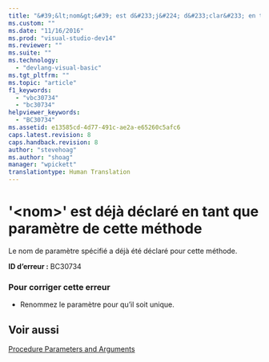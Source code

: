 ```yaml
---
title: "&#39;&lt;nom&gt;&#39; est d&#233;j&#224; d&#233;clar&#233; en tant que param&#232;tre de cette m&#233;thode | Microsoft Docs"
ms.custom: ""
ms.date: "11/16/2016"
ms.prod: "visual-studio-dev14"
ms.reviewer: ""
ms.suite: ""
ms.technology: 
  - "devlang-visual-basic"
ms.tgt_pltfrm: ""
ms.topic: "article"
f1_keywords: 
  - "vbc30734"
  - "bc30734"
helpviewer_keywords: 
  - "BC30734"
ms.assetid: e13585cd-4d77-491c-ae2a-e65260c5afc6
caps.latest.revision: 8
caps.handback.revision: 8
author: "stevehoag"
ms.author: "shoag"
manager: "wpickett"
translationtype: Human Translation
---
```

# &#39;&lt;nom&gt;&#39; est d&#233;j&#224; d&#233;clar&#233; en tant que param&#232;tre de cette m&#233;thode
Le nom de paramètre spécifié a déjà été déclaré pour cette méthode.  
  
 **ID d’erreur :** BC30734  
  
### Pour corriger cette erreur  
  
-   Renommez le paramètre pour qu’il soit unique.  
  
## Voir aussi  
 [Procedure Parameters and Arguments](../../visual-basic/programming-guide/language-features/procedures/procedure-parameters-and-arguments.md)